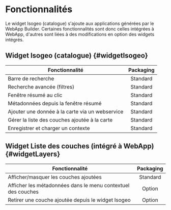 # Fonctionnalités

Le widget Isogeo (catalogue) s'ajoute aux applications générées par le WebApp Builder. Certaines fonctionnalités sont donc celles intégrées à WebApp, d'autres sont liées à des modifications en option des widgets intégrés.

## Widget Isogeo (catalogue) {#widgetIsogeo}

| Fonctionnalité                       | Packaging             |
| ------------------------------------ | :-------------------: |
| Barre de recherche                   | Standard              |
| Recherche avancée (filtres)          | Standard              |
| Fenêtre résumé au clic               | Standard              |
| Métadonnées depuis la fenêtre résumé | Standard              |
| Ajouter une donnée à la carte via un webservice | Standard   |
| Gérer la liste des couches ajoutée à la carte | Standard   |
| Enregistrer et charger un contexte | Standard   |

## Widget Liste des couches (intégré à WebApp) {#widgetLayers}

| Fonctionnalité                        | Packaging             |
| ------------------------------------- | :-------------------: |
| Afficher/masquer les couches ajoutées | Standard              |
| Afficher les métadonnées dans le menu contextuel des couches | Option     |
| Retirer une couche ajoutée depuis le widget Isogeo | Option     |
